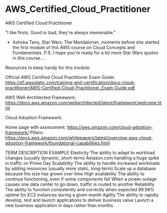 # AWS_Certified_Cloud_Practitioner
AWS Certified Cloud Practitioner

"I like firsts. Good or bad, they're always memorable."

- Ashoka Tano, Star Wars: The Mandalorian, moments before she started the first module of this AWS course on Cloud Concepts and Fundamentals. P.S. I hope you're ready for a lot more Star Wars quotes in this course....

Resources to keep handy for this module:

Official AWS Certified Cloud Practitioner Exam Guide: https://d1.awsstatic.com/training-and-certification/docs-cloud-practitioner/AWS-Certified-Cloud-Practitioner_Exam-Guide.pdf

AWS Well-Architected Framework: https://docs.aws.amazon.com/wellarchitected/latest/framework/welcome.html

Cloud Adoption Framework:

Home page with assessment: https://aws.amazon.com/cloud-adoption-framework/
Pillars: https://docs.aws.amazon.com/whitepapers/latest/overview-aws-cloud-adoption-framework/foundational-capabilities.html


TERM DESCRIPTION EXAMPLE
Elasticity The ability to adapt to workload
changes (usually dynamic, short-term)
Amazon.com handling a huge spike in traffic
on Prime Day
Scalability
The ability to handle increased
workloads by adding resources
(usually more static, long-term)
Scale up a database because the size has
grown over time
High
availability
The ability to continue functioning,
even if some components fail
When a power outage causes one data center
to go down, traffic is routed to another
Reliability The ability to function consistently
and correctly when expected
99.99% uptime for EC2 instances during a
given month
Agility
The ability to rapidly develop, test
and launch applications to deliver
business value
Launch a new business application in days
rather than months
